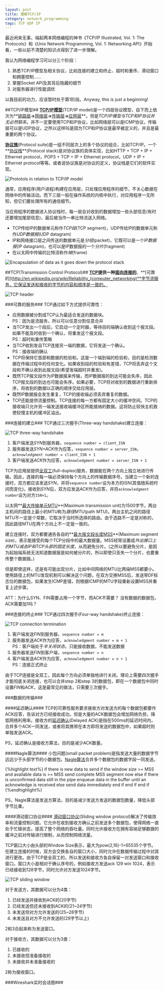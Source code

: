 ```yaml
---
layout: post
title: 理解TCP/IP
category: network_programming
tags: TCP UDP IP
---
```


最近闲来无事，端起两本网络编程的神书《TCP/IP Illustrated, Vol. 1: The Protocols》和《Unix Network Programming, Vol. 1: Networking API》开始看，一些以前不清楚的知识点得到了进一步理解。

我认为网络编程学习可以分三个阶段：

1. 熟悉TCP/IP模型及相关协议，比如连接的建立和终止、超时和重传、滑动窗口和拥塞控制……
2. 掌握Socket API及其背后隐藏的细节
3. 对服务器进行性能调优

以我目前的功力，应该暂时处于第1阶段。Anyway, this is just a beginning!

##TCP/IP模型##
**[TCP/IP模型](http://en.wikipedia.org/wiki/TCP/IP)**(TCP/IP model)是一个四层协议模型，自下而上依次为**[链路层](http://en.wikipedia.org/wiki/Link_layer)**->**[网络层](http://en.wikipedia.org/wiki/Internet_layer)**->**[传输层](http://en.wikipedia.org/wiki/Transport_layer)**->**[应用层](http://en.wikipedia.org/wiki/Application_layer)**。但是*TCP/IP模型与TCP和IP协议并无必然联系*，并不一定要使用TCP和IP协议，比如网络层可以是ICMP协议，传输层可以是UDP协议，之所以这样叫是因为TCP和IP协议是最早被定义的，并且是最重要的两个协议。

**[协议族](http://en.wikipedia.org/wiki/Internet_protocol_suite)**(Protocol suite)是一组不同层次上的多个协议的组合，比如TCP/IP。一个**[协议栈](http://en.wikipedia.org/wiki/Protocol_stack)**(Protocol stack)是对协议族的具体实现，比如HTTP + TCP + IP + Ethernet protocol，POP3 + TCP + IP + Ethernet protocol，UDP + IP + Ethernet protocol等等。或者说协议族是对协议的定义，协议栈是它们的软件实现。

![Prototols in relation to TCP/IP model](/images/protocols-in-relation-to-tcp-ip-model.png)

通常，应用程序(用户进程)构建在应用层，只处理应用程序的细节，不关心数据在网络中的传输活动。而下三层一般在操作系统的内核中执行，对应用程序一无所知，但它们要处理所有的通信细节。

当应用程序的数据进入协议栈时，每一层会对收到的数据增加一些头部信息(有时还要增加尾部信息)，最后被当作一串比特流送入网络。

* TCP传给IP的数据单元称作*TCP段*(TCP segment)，UDP传给IP的数据单元称作*UDP数据报*(UDP datagram)
* IP和网络接口层之间传送的数据单元是*分组*(packet)，它既可以是一个*IP数据报*(IP datagram)，也可以是IP数据报的一个*分片*(fragment)
* 在以太网中传输的比特流称作*幀*(frame)

![Encapsulation of data as it goes down the protocol stack](/images/protocol-stack-data-encapsulation.gif)

##TCP(Transmission Control Protocol)##
**[TCP](http://en.wikipedia.org/wiki/Transmission_Control_Protocol)**提供一种**[面向连接的](http://en.wikipedia.org/wiki/Connection-oriented_communication)**、**[可靠的](http://en.wikipedia.org/wiki/Reliability_(computer_networking)**字节流服务，它保证发送和接收的字节的内容和顺序是一致的。

![TCP header](/images/tcp-header.png)

###可靠的服务###
TCP通过如下方式提供可靠性：

* 应用数据被分割成TCP认为最适合发送的数据块。  
  PS：因为是流服务，所以可以任意分割任意合并
* 当TCP发出一个段后，它启动一个定时器，等待目的端确认收到这个报文段。如果不能及时收到一个确认，将重发这个报文段。  
  PS：超时和重传策略
* 当TCP收到发自TCP连接另一端的数据，它将发送一个确认。  
  PS：接收端的确认
* TCP将保持它首部和数据的检验和。这是一个端到端的检验和，目的是检测数据在传输过程中的任何变化。如果收到段的检验和有差错，TCP将丢弃这个文段和不确认收到此报文段(希望发端超时并重发)。
* 既然TCP报文段作为IP数据报来传输，而IP数据报的到达可能会失序，因此TCP报文段的到达也可能会失序。如果必要，TCP将对收到的数据进行重新排序，将收到的数据以正确的顺序交给应用层。
* 既然IP数据报会发生重复，TCP的接收端必须丢弃重复的数据。
* TCP还能提供流量控制。TCP连接的每一方都有固定大小的缓冲空间。TCP的接收端只允许另一端发送接收端缓冲区所能接纳的数据。这将防止较快主机致使较慢主机的缓冲区溢出。

###连接的建立###
TCP通过三次握手(Three-way handshake)建立连接：

![TCP three-way handshake](/images/tcp-three-way-handshake.gif)

1. 客户端发送*SYN*到服务器，`sequence number = client_ISN`
2. 服务器发送*SYN+ACK*作为应答，`sequence number = server_ISN`，`acknowledgment number = client_ISN + 1`
3. 客户端发送*ACK*作为应答，`acknowledgment number = server_ISN + 1`

TCP为应用层提供[全双工](http://en.wikipedia.org/wiki/Full-duplex#Full-duplex)(full-duplex)服务，数据能在两个方向上独立地进行传输。因此，连接的每一端必须保持每个方向上的传输数据序号。当建立一个新的连接时，双方都应该发送*SYN*，并将`sequence number`设为本方的ISN(其值随系统时间而变化)。接收到*SYN*后，双方应发送*ACK*作为应答，并将`acknowledgment number`设为对方`ISN+1`。

以太网**[最大传输单元MTU](http://en.wikipedia.org/wiki/Maximum_transmission_unit)**(Maximum transmission unit)为1500字节，两台主机间的路径上最小的MTU称为*路径MTU*(path MTU)。两台主机之间的路径MTU不一定是个常数，它取决于当时所选择的路由。由于选路不一定是对称的，因此路径MTU在两个方向上不一定是一致的。

建立连接时，双方都要通告各自的**[最大报文段长度MSS](http://en.wikipedia.org/wiki/Maximum_segment_size)**(Maximum segment size)，表示能接受的每个TCP分段中的最大数据量。MSS经常设置成*外出接口上的MTU减去IP和TCP头部的固定长度*，从而避免分片。(之所以要避免分片，是因为起始端系统无法知道数据报是如何被分片的，所以即使只丢失一个分片，也要重传整个数据报。)

但是即使这样，还是有可能出现分片，比如中间网络的MTU比两端MSS都要小。使用路径上的MTU发现机制可以解决这个问题，在双方交换MSS后，发送带DF标志位的数据包，如果发生ICMP差错，则根据ICMP的MTU字段重新设置MSS并重复上述步骤。


ATT：为什么SYN、FIN需要占用一个字节，而ACK不需要？
没有数据的数据包，ACK需要加1吗？

###连接的终止###
TCP通过四次握手(Four-way handshake)终止连接：

![TCP connection termination](/images/tcp-connection-termination.gif)

1. 客户端发送*FIN*到服务器，`sequence number = m`
2. 服务器发送*ACK*作为应答，`acknowledgment number = m + 1`  
   PS：客户端处于*半关闭状态*，只能接收数据，不能发送数据
3. 服务器发送*FIN*到客户端，`sequence number = n`
4. 客户端发送*ACK*作为应答，`acknowledgment number = n + 1`  
   PS：连接正式终止

由于TCP连接是全双工，因此每个方向必须单独地进行关闭。理论上需要四次握手才能彻底关闭连接，也可以合并step 2和step 3的数据包，即在一个数据包中同时设置*FIN*和*ACK*，这是最常见的做法，只需要三次握手。

###数据的传输###

####延迟确认####
TCP的可靠性服务要求接收方对发送方的每个数据包都要作ACK应答，告诉对方已经接收成功。但是大量的ACK数据包会增加网络负担，降低网络利用率。接收方的[延迟确认](http://en.wikipedia.org/wiki/TCP_delayed_acknowledgment)(Delayed ACK)是指在500ms的延迟时间内，合并多个ACK一同发送，或者将其携带在本方即将发送的数据包中，如果超时则单独发送ACK。

PS，延迟确认是接收方算法，目的是减少ACK数量。

####Nagle算法####
小包问题(small packet problem)是指发送大量的数据字节远远少于头部字节的小数据包。[Nagle算法](http://en.wikipedia.org/wiki/Nagle%27s_algorithm)合并多个数据包的数据字段一同发送。

{%highlight text%}
if there is new data to send
  if the window size >= MSS and available data is >= MSS
    send complete MSS segment now
  else
    if there is unconfirmed data still in the pipe
      enqueue data in the buffer until an acknowledge is received
    else
      send data immediately
    end if
  end if
end if
{%endhighlight%}

PS，Nagle算法是发送方算法，目的是减少发送方发送的数据包数量，降低头部字节比重。

####滑动窗口协议####
[滑动窗口协议](http://en.wikipedia.org/wiki/Sliding_window)(Sliding window protocol)解决了传输效率和流量控制问题。它允许在收到接收方确认之前发送多个数据包，使得网络一直处于忙碌状态，提高了整个网络的吞吐量。同时允许接收方在拥有容纳足够数据的缓冲之前对传输进行限制，从而控制网络流量。

TCP窗口大小由头部的Window Size表示，最大为pow(2,16)-1=65535个字节。在建立连接的时候，双方会交换各自的窗口大小，同时允许在数据传输过程中对其进行更改。由于TCP是全双工的，所以发送和接收方各自保留一对发送窗口和接收窗口。窗口大小是相对于确认序号的，例如接收方发送ack 129 win 1024，表示已经接收到128字节，同时允许对方发送1024字节。

![TCP sliding window](/images/tcp-sliding-window.gif)

对于发送方，其数据可以分为4类：

1. 已经发送并接收到ACK的(20字节)
2. 已经发送但还未接收到ACK的(21~24字节)
3. 未发送但对方允许发送的(25~28字节)
4. 未发送且对方不允许发送的(29字节以上)

2和3合起来称为发送窗口。

对于接收方，其数据可以分为3类：

1. 已接收的
2. 未接收但准备接收的
3. 未接收并未准备接收的

2称为接收窗口。

###Wireshark实时会话图###

